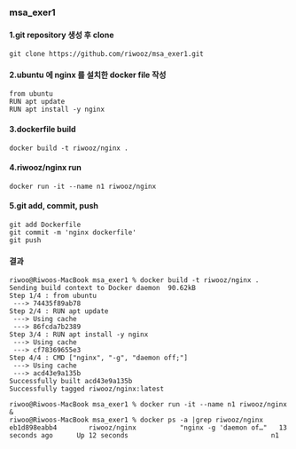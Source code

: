 ### msa_exer1

#### 1.git repository 생성 후 clone
```
git clone https://github.com/riwooz/msa_exer1.git
```

#### 2.ubuntu 에 nginx 를 설치한 docker file 작성

```
from ubuntu
RUN apt update
RUN apt install -y nginx
```

#### 3.dockerfile build
```
docker build -t riwooz/nginx .
```

#### 4.riwooz/nginx run
```
docker run -it --name n1 riwooz/nginx
```

#### 5.git add, commit, push
```
git add Dockerfile
git commit -m 'nginx dockerfile'
git push
```

#### 결과
```
riwoo@Riwoos-MacBook msa_exer1 % docker build -t riwooz/nginx .
Sending build context to Docker daemon  90.62kB
Step 1/4 : from ubuntu
 ---> 74435f89ab78
Step 2/4 : RUN apt update
 ---> Using cache
 ---> 86fcda7b2389
Step 3/4 : RUN apt install -y nginx
 ---> Using cache
 ---> cf78369655e3
Step 4/4 : CMD ["nginx", "-g", "daemon off;"]
 ---> Using cache
 ---> acd43e9a135b
Successfully built acd43e9a135b
Successfully tagged riwooz/nginx:latest

riwoo@Riwoos-MacBook msa_exer1 % docker run -it --name n1 riwooz/nginx &
riwoo@Riwoos-MacBook msa_exer1 % docker ps -a |grep riwooz/nginx
eb1d898eabb4        riwooz/nginx           "nginx -g 'daemon of…"   13 seconds ago      Up 12 seconds                                    n1



